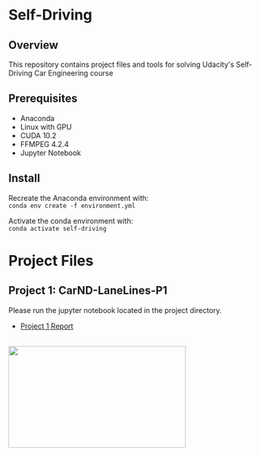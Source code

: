# Self-Driving

## Overview
This repository contains project files and tools for solving Udacity's Self-Driving Car Engineering course

## Prerequisites
- Anaconda
- Linux with GPU
- CUDA 10.2
- FFMPEG  4.2.4
- Jupyter Notebook

## Install
Recreate the Anaconda environment with: <br/> 
`conda env create -f environment.yml`

Activate the conda environment with: <br/>
`conda activate self-driving`

# Project Files

## Project 1: CarND-LaneLines-P1
Please run the jupyter notebook located in the project directory.
- [Project 1 Report](CarND-LaneLines-P1/REPORT.md)
<br/>
<img src="https://github.com/lajd/self-driving/blob/master/resources/P1/challenge.gif?raw=true" width="350" height="200" />
<br/>
